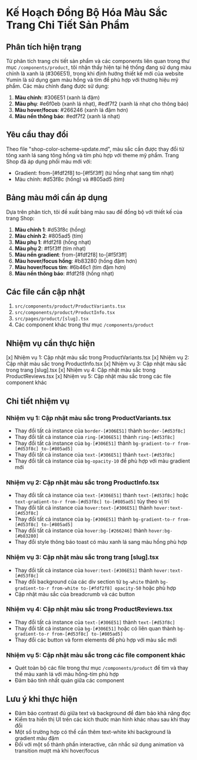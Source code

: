 # Kế Hoạch Đồng Bộ Hóa Màu Sắc Trang Chi Tiết Sản Phẩm

## Phân tích hiện trạng
Từ phân tích trang chi tiết sản phẩm và các components liên quan trong thư mục `/components/product`, tôi nhận thấy hiện tại hệ thống đang sử dụng màu chính là xanh lá (#306E51), trong khi định hướng thiết kế mới của website Yumin là sử dụng gam màu hồng và tím để phù hợp với thương hiệu mỹ phẩm. Các màu chính đang được sử dụng:

1. **Màu chính**: #306E51 (xanh lá đậm)
2. **Màu phụ**: #e6f0eb (xanh lá nhạt), #edf7f2 (xanh lá nhạt cho thông báo)
3. **Màu hover/focus**: #266246 (xanh lá đậm hơn)
4. **Màu nền thông báo**: #edf7f2 (xanh lá nhạt)

## Yêu cầu thay đổi
Theo file "shop-color-scheme-update.md", màu sắc cần được thay đổi từ tông xanh lá sang tông hồng và tím phù hợp với theme mỹ phẩm. Trang Shop đã áp dụng phối màu mới với:
- Gradient: from-[#fdf2f8] to-[#f5f3ff] (từ hồng nhạt sang tím nhạt)
- Màu chính: #d53f8c (hồng) và #805ad5 (tím)

## Bảng màu mới cần áp dụng
Dựa trên phân tích, tôi đề xuất bảng màu sau để đồng bộ với thiết kế của trang Shop:

1. **Màu chính 1**: #d53f8c (hồng)
2. **Màu chính 2**: #805ad5 (tím)
3. **Màu phụ 1**: #fdf2f8 (hồng nhạt)
4. **Màu phụ 2**: #f5f3ff (tím nhạt)
5. **Màu nền gradient**: from-[#fdf2f8] to-[#f5f3ff]
6. **Màu hover/focus hồng**: #b83280 (hồng đậm hơn)
7. **Màu hover/focus tím**: #6b46c1 (tím đậm hơn)
8. **Màu nền thông báo**: #fdf2f8 (hồng nhạt)

## Các file cần cập nhật
1. `src/components/product/ProductVariants.tsx`
2. `src/components/product/ProductInfo.tsx`
3. `src/pages/product/[slug].tsx`
4. Các component khác trong thư mục `/components/product`

## Nhiệm vụ cần thực hiện
[x] Nhiệm vụ 1: Cập nhật màu sắc trong ProductVariants.tsx
[x] Nhiệm vụ 2: Cập nhật màu sắc trong ProductInfo.tsx
[x] Nhiệm vụ 3: Cập nhật màu sắc trong trang [slug].tsx
[x] Nhiệm vụ 4: Cập nhật màu sắc trong ProductReviews.tsx
[x] Nhiệm vụ 5: Cập nhật màu sắc trong các file component khác

## Chi tiết nhiệm vụ

### Nhiệm vụ 1: Cập nhật màu sắc trong ProductVariants.tsx
- Thay đổi tất cả instance của `border-[#306E51]` thành `border-[#d53f8c]`
- Thay đổi tất cả instance của `ring-[#306E51]` thành `ring-[#d53f8c]`
- Thay đổi tất cả instance của `bg-[#306E51]` thành `bg-gradient-to-r from-[#d53f8c] to-[#805ad5]`
- Thay đổi tất cả instance của `text-[#306E51]` thành `text-[#d53f8c]`
- Thay đổi tất cả instance của `bg-opacity-10` để phù hợp với màu gradient mới

### Nhiệm vụ 2: Cập nhật màu sắc trong ProductInfo.tsx
- Thay đổi tất cả instance của `text-[#306E51]` thành `text-[#d53f8c]` hoặc `text-gradient-to-r from-[#d53f8c] to-[#805ad5]` tùy theo vị trí
- Thay đổi tất cả instance của `hover:text-[#306E51]` thành `hover:text-[#d53f8c]`
- Thay đổi tất cả instance của `bg-[#306E51]` thành `bg-gradient-to-r from-[#d53f8c] to-[#805ad5]`
- Thay đổi tất cả instance của `hover:bg-[#266246]` thành `hover:bg-[#b83280]`
- Thay đổi style thông báo toast có màu xanh lá sang màu hồng phù hợp

### Nhiệm vụ 3: Cập nhật màu sắc trong trang [slug].tsx
- Thay đổi tất cả instance của `hover:text-[#306E51]` thành `hover:text-[#d53f8c]`
- Thay đổi background của các div section từ `bg-white` thành `bg-gradient-to-r from-white to-[#fdf2f8] opacity-50` hoặc phù hợp
- Cập nhật màu sắc của breadcrumb và các button

### Nhiệm vụ 4: Cập nhật màu sắc trong ProductReviews.tsx
- Thay đổi tất cả instance của `text-[#306E51]` thành `text-[#d53f8c]`
- Thay đổi tất cả instance của `bg-[#306E51]` hoặc có liên quan thành `bg-gradient-to-r from-[#d53f8c] to-[#805ad5]`
- Thay đổi các button và form elements để phù hợp với màu sắc mới

### Nhiệm vụ 5: Cập nhật màu sắc trong các file component khác
- Quét toàn bộ các file trong thư mục `/components/product` để tìm và thay thế màu xanh lá với màu hồng-tím phù hợp
- Đảm bảo tính nhất quán giữa các component

## Lưu ý khi thực hiện
- Đảm bảo contrast đủ giữa text và background để đảm bảo khả năng đọc
- Kiểm tra hiển thị UI trên các kích thước màn hình khác nhau sau khi thay đổi
- Một số trường hợp có thể cần thêm text-white khi background là gradient màu đậm
- Đối với một số thành phần interactive, cân nhắc sử dụng animation và transition mượt mà khi hover/focus 
